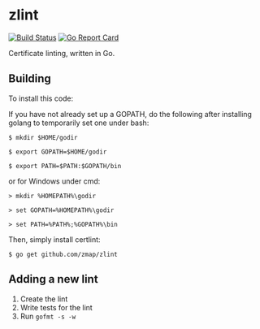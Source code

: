 zlint
====================

[![Build Status](https://travis-ci.org/zmap/zlint.svg?branch=master)](https://travis-ci.org/zmap/zlint)
[![Go Report Card](https://goreportcard.com/badge/github.com/zmap/zlint)](https://goreportcard.com/report/github.com/zmap/zlint)

Certificate linting, written in Go.

## Building

To install this code:

If you have not already set up a GOPATH, do the following after installing golang to temporarily set one under bash:

`$ mkdir $HOME/godir`

`$ export GOPATH=$HOME/godir`

`$ export PATH=$PATH:$GOPATH/bin`

or for Windows under cmd:

`> mkdir %HOMEPATH%\godir`

`> set GOPATH=%HOMEPATH%\godir`

`> set PATH=%PATH%;%GOPATH%\bin`

Then, simply install certlint:

`$ go get github.com/zmap/zlint`

## Adding a new lint

1. Create the lint 
2. Write tests for the lint
3. Run `gofmt -s -w`
